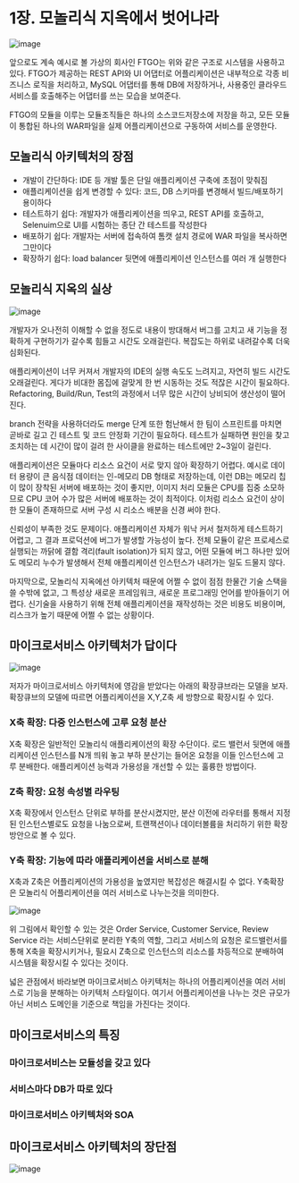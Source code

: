 # 1장. 모놀리식 지옥에서 벗어나라
![image](https://user-images.githubusercontent.com/60968342/236966673-6ed0713b-e896-46ef-9843-33ec258dcfc2.png)

앞으로도 계속 예시로 볼 가상의 회사인 FTGO는 위와 같은 구조로 시스템을 사용하고 있다. FTGO가 제공하는 REST API와 UI 어댑터로 어플리케이션은 내부적으로 각종 비즈니스 로직을 처리하고, MySQL 어댑터를 통해 DB에 저장하거나, 사용중인 클라우드서비스를 호출해주는 어댑터를 쓰는 모습을 보여준다.

FTGO의 모듈을 이루는 모듈조직들은 하나의 소스코드저장소에 저장을 하고, 모든 모듈이 통합된 하나의 WAR파일을 실제 어플리케이션으로 구동하여 서비스를 운영한다.

## 모놀리식 아키텍처의 장점
- 개발이 간단하다: IDE 등 개발 툴은 단일 애플리케이션 구축에 초점이 맞춰짐
- 애플리케이션을 쉽게 변경할 수 있다: 코드, DB 스키마를 변경해서 빌드/배포하기 용이하다
- 테스트하기 쉽다: 개발자가 애플리케이션을 띄우고, REST API를 호출하고, Selenuim으로 UI를 시험하는 종단 간 테스트를 작성한다
- 배포하기 쉽다: 개발자는 서버에 접속하여 톰캣 설치 경로에 WAR 파일을 복사하면 그만이다
- 확장하기 쉽다: load balancer 뒷면에 애플리케이션 인스턴스를 여러 개 실행한다

## 모놀리식 지옥의 실상
![image](https://user-images.githubusercontent.com/60968342/236968496-2505c297-656c-4a36-8424-c3090bbf836e.png)

개발자가 오나전히 이해할 수 없을 정도로 내용이 방대해서 버그를 고치고 새 기능을 정확하게 구현하기가 갈수록 힘들고 시간도 오래걸린다. 복잡도는 하위로 내려갈수록 더욱 심화된다.

애플리케이션이 너무 커져서 개발자의 IDE의 실행 속도도 느려지고, 자연히 빌드 시간도 오래걸린다. 게다가 비대한 몸집에 걸맞게 한 번 시동하는 것도 적잖은 시간이 필요하다. Refactoring, Build/Run, Test의 과정에서 너무 많은 시간이 낭비되어 생산성이 떨어진다.

branch 전략을 사용하더라도 merge 단계 또한 험난해서 한 팀이 스프린트를 마치면 곧바로 길고 긴 테스트 및 코드 안정화 기간이 필요하다. 테스트가 실패하면 원인을 찾고 조치하는 데 시간이 많이 걸려 한 사이클을 완료하는 테스트에만 2~3일이 걸린다.

애플리케이션은 모듈마다 리소스 요건이 서로 맞지 않아 확장하기 어렵다. 예시로 데이터 용량이 큰 음식점 데이터는 인-메모리 DB 형태로 저장하는데, 이런 DB는 메모리 칩이 많이 장착된 서버에 배포하는 것이 좋지만, 이미지 처리 모듈은 CPU를 집중 소모하므로 CPU 코어 수가 많은 서버에 배포하는 것이 최적이다. 이처럼 리소스 요건이 상이한 모듈이 존재하므로 서버 구성 시 리소스 배분을 신경 써야 한다.

신뢰성이 부족한 것도 문제이다. 애플리케이션 자체가 워낙 커서 철저하게 테스트하기 어렵고, 그 결과 프로덕션에 버그가 발생할 가능성이 높다. 전체 모듈이 같은 프로세스로 실행되는 까닭에 결함 격리(fault isolation)가 되지 않고, 어떤 모듈에 버그 하나만 있어도 메모리 누수가 발생해서 전체 애플리케이션 인스턴스가 내려가는 일도 드물지 않다.

마지막으로, 모놀리식 지옥에선 아키텍처 때문에 어쩔 수 없이 점점 한물간 기술 스택을 쓸 수밖에 없고, 그 특성상 새로운 프레임워크, 새로운 프로그래밍 언어를 받아들이기 어렵다. 신기술을 사용하기 위해 전체 애플리케이션을 재작성하는 것은 비용도 비용이며, 리스크가 높기 때문에 어쩔 수 없는 상황이다.

## 마이크로서비스 아키텍처가 답이다
![image](https://user-images.githubusercontent.com/60968342/236968764-88a67726-ed6f-4b60-a3da-ecb302020f0d.png)

저자가 마이크로서비스 아키텍처에 영감을 받았다는 아래의 확장큐브라는 모델을 보자. 확장큐브의 모델에 따르면 어플리케이션을 X,Y,Z축 세 방향으로 확장시킬 수 있다.

### X축 확장: 다중 인스턴스에 고루 요청 분산
X축 확장은 일반적인 모놀리식 애플리케이션의 확장 수단이다. 로드 밸런서 뒷면에 애플리케이션 인스턴스를 N개 띄워 놓고 부하 분산기는 들어온 요청을 이들 인스턴스에 고루 분배한다. 애플리케이션 능력과 가용성을 개선할 수 있는 훌륭한 방법이다.

### Z축 확장: 요청 속성별 라우팅
X축 확장에서 인스턴스 단위로 부하를 분산시켰지만, 분산 이전에 라우터를 통해서 지정된 인스턴스별로도 요청을 나눔으로써, 트랜잭션이나 데이터볼륨을 처리하기 위한 확장방안으로 볼 수 있다.

### Y축 확장: 기능에 따라 애플리케이션을 서비스로 분해
X축과 Z축은 어플리케이션의 가용성을 높였지만 복잡성은 해결시킬 수 없다. Y축확장은 모놀리식 어플리케이션을 여러 서비스로 나누는것을 의미한다.

![image](https://user-images.githubusercontent.com/60968342/236970003-8738b5f6-0217-4f67-ab94-465e0ef5ddc8.png)

위 그림에서 확인할 수 있는 것은 Order Service, Customer Service, Review Service 라는 서비스단위로 분리한 Y축의 역할, 그리고 서비스의 요청은 로드밸런서를 통해 X축을 확장시키거나, 필요시 Z축으로 인스턴스의 리소스를 차등적으로 분배하여 시스템을 확장시킬 수 있다는 것이다.

넓은 관점에서 바라보면 마이크로서비스 아키텍처는 하나의 어플리케이션을 여러 서비스로 기능을 분해하는 아키텍처 스타일이다. 여기서 어플리케이션을 나누는 것은 규모가 아닌 서비스 도메인을 기준으로 책임을 가진다는 것이다.

## 마이크로서비스의 특징
### 마이크로서비스는 모듈성을 갖고 있다


### 서비스마다 DB가 따로 있다

### 마이크로서비스 아키텍처와 SOA

## 마이크로서비스 아키텍처의 장단점
![image](https://user-images.githubusercontent.com/60968342/236967020-2a313450-7c05-44dc-a554-4dd7b26e33e5.png)